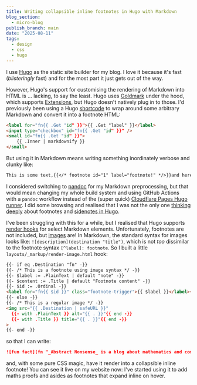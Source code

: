 ```yaml
---
title: Writing collapsible inline footnotes in Hugo with Markdown
blog_section:
  - micro-blog
publish_branch: main
date: "2025-08-11"
tags:
  - design
  - css
  - hugo
---
```


I use [Hugo](https://github.com/gohugoio/hugo) as the static site builder for my blog. I love it because it's fast (_blisteringly_ fast) and for the most part it just gets out of the way.

However, Hugo's support for customising the rendering of Markdown into HTML is ... lacking, to say the least. Hugo uses [Goldmark](https://github.com/yuin/goldmark/) under the hood, which supports [Extensions](https://github.com/yuin/goldmark/?tab=readme-ov-file#list-of-extensions), but Hugo doesn't natively plug in to those. I'd previously been using a Hugo [shortcode](https://gohugo.io/content-management/shortcodes/) to wrap around some arbitrary Markdown and convert it into a footnote HTML:

```html
<label for="fn{{ .Get "id" }}">{{ .Get "label" }}</label>
<input type="checkbox" id="fn{{ .Get "id" }}" />
<small id="fn{{ .Get "id" }}">
    {{ .Inner | markdownify }}
</small>
```

But using it in Markdown means writing something inordinately verbose and clunky like:

```markdown
This is some text,{{</* footnote id="1" label="footnote!" */>}}and here's some **markdown** in a footnote{{</* /footnote */>}}
```

I considered switching to [pandoc](https://github.com/jgm/pandoc) for my Markdown preprocessing, but that would mean changing my whole build system and using GitHub Actions with a `pandoc` workflow instead of the (super quick) [Cloudflare Pages Hugo runner](https://developers.cloudflare.com/pages/framework-guides/deploy-a-hugo-site/). I did some browsing and realised that I was not the only one [thinking deeply](https://scottstuff.net/posts/2024/12/17/more-notes-on-notes/) about footnotes and [sidenotes in Hugo](https://scottstuff.net/posts/2024/12/16/sidenotes-in-hugo-with-fixit/).

I've been struggling with this for a while, but I realised that Hugo supports [render hooks](https://gohugo.io/render-hooks/) for select Markdown elements. Unfortunately, footnotes are not included, but [images](https://gohugo.io/render-hooks/images/) are! In Markdown, the standard syntax for images looks like: `![description](destination "title")`, which is not *too* dissimilar to the footnote syntax `[^label]: footnote`. So I built a little `layouts/_markup/render-image.html` hook:

```html
{{- if eq .Destination "fn" -}}
{{- /* This is a footnote using image syntax */ -}}
{{- $label := .PlainText | default "note" -}}
{{- $content := .Title | default "Footnote content" -}}
{{- $id := .Ordinal -}}
<label for="fn{{ $id }}" class="footnote-trigger">{{ $label }}</label><input type="checkbox" id="fn{{ $id }}" class="footnote-checkbox" /><small class="footnote-aside" id="fn{{ $id }}">{{ $content | markdownify }}</small>
{{- else -}}
{{- /* This is a regular image */ -}}
<img src="{{ .Destination | safeURL }}"
  {{- with .PlainText }} alt="{{ . }}"{{ end -}}
  {{- with .Title }} title="{{ . }}"{{ end -}}
>
{{- end -}}
```

so that I can write:

```markdown
![fun fact](fn "_Abstract Nonsense_ is a blog about mathematics and computer science.")
```

and, with some pure CSS magic, have it render into a collapsible inline footnote! You can see it live on my website now: I've started using it to add maths proofs and asides as footnotes that expand inline on hover.
